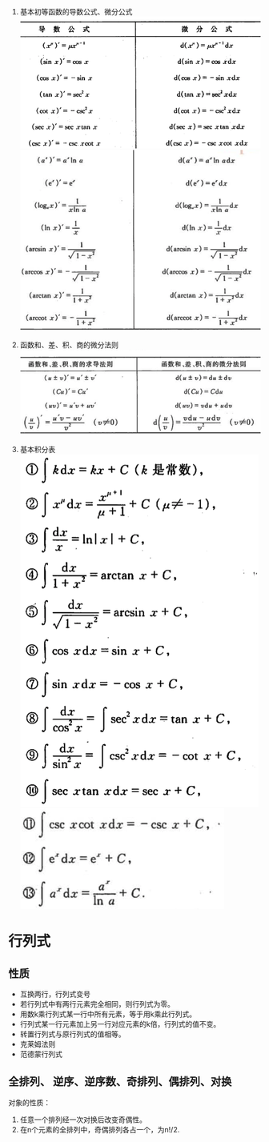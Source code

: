 1. 基本初等函数的导数公式、微分公式
![](./images/math_1.png)  
![](./images/math_2.png)  

2. 函数和、差、积、商的微分法则
![](./images/math_3.png)

3. 基本积分表
![](./images/math_4.png)
![](./images/math_5.png)


# 行列式

## 性质
- 互换两行，行列式变号
- 若行列式中有两行元素完全相同，则行列式为零。
- 用数k乘行列式某一行中所有元素，等于用k乘此行列式。
- 行列式某一行元素加上另一行对应元素的k倍，行列式的值不变。
- 转置行列式与原行列式的值相等。
- 克莱姆法则
- 范德蒙行列式

## 全排列、 逆序、逆序数、奇排列、偶排列、对换

对象的性质： 
1. 任意一个排列经一次对换后改变奇偶性。
2. 在n个元素的全排列中，奇偶排列各占一个，为n!/2. 
